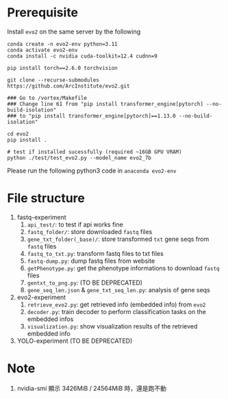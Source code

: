 # Prerequisite
Install `evo2` on the same server by the following

```
conda create -n evo2-env python=3.11
conda activate evo2-env
conda install -c nvidia cuda-toolkit=12.4 cudnn=9

pip install torch==2.6.0 torchvision

git clone --recurse-submodules https://github.com/ArcInstitute/evo2.git

### Go to /vortex/Makefile
### Change line 61 from "pip install transformer_engine[pytorch] --no-build-isolation" 
### to "pip install transformer_engine[pytorch]==1.13.0 --no-build-isolation"

cd evo2
pip install .

# test if installed sucessfully (required ~16GB GPU VRAM)
python ./test/test_evo2.py --model_name evo2_7b
```

Please run the following python3 code in `anaconda evo2-env`

# File structure
1. fastq-experiment
   1. `api_test/`: to test if api works fine
   2. `fastq_folder/`: store downloaded `fastq` files
   3. `gene_txt_folder(_base)/`: store transformed `txt` gene seqs from `fastq` files
   4. `fastq_to_txt.py`: transform fastq files to txt files
   5. `fastq-dump.py`: dump fastq files from website
   6. `getPhenotype.py`: get the phenotype informations to download `fastq` files
   7. `gentxt_to_png.py`: (TO BE DEPRECATED)
   8. `gene_seq_len.json` & `gene_txt_seq_len.py`: analysis of gene seqs
2. evo2-experiment
   1. `retrieve_evo2.py`: get retrieved info (embedded info) from `evo2`
   2. `decoder.py`: train decoder to perform classification tasks on the embedded infos
   3. `visualization.py`: show visualization results of the retrieved embedded info
3. YOLO-experiment (TO BE DEPRECATED)

# Note
1. nvidia-smi 顯示 3426MiB /  24564MiB 時，還是跑不動